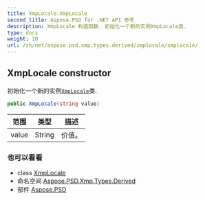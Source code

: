```yaml
---
title: XmpLocale.XmpLocale
second_title: Aspose.PSD for .NET API 参考
description: XmpLocale 构造函数. 初始化一个新的实例XmpLocale类.
type: docs
weight: 10
url: /zh/net/aspose.psd.xmp.types.derived/xmplocale/xmplocale/
---
```

## XmpLocale constructor

初始化一个新的实例[`XmpLocale`](../)类.

```csharp
public XmpLocale(string value)
```

| 范围 | 类型 | 描述 |
| --- | --- | --- |
| value | String | 价值。 |

### 也可以看看

* class [XmpLocale](../)
* 命名空间 [Aspose.PSD.Xmp.Types.Derived](../../xmplocale/)
* 部件 [Aspose.PSD](../../../)


